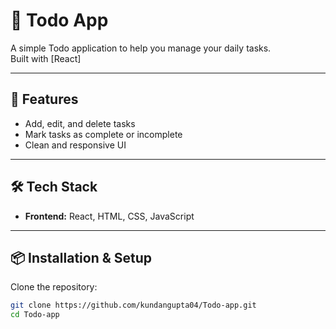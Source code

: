 # 📝 Todo App

A simple Todo application to help you manage your daily tasks.  
Built with [React]

---

## 🚀 Features
- Add, edit, and delete tasks  
- Mark tasks as complete or incomplete   
- Clean and responsive UI    

---

## 🛠️ Tech Stack
- **Frontend:** React, HTML, CSS, JavaScript    

---

## 📦 Installation & Setup

Clone the repository:
```bash
git clone https://github.com/kundangupta04/Todo-app.git
cd Todo-app

